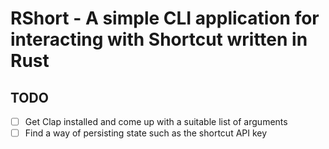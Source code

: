 # RShort - A simple CLI application for interacting with Shortcut written in Rust

## TODO
- [ ] Get Clap installed and come up with a suitable list of arguments 
- [ ] Find a way of persisting state such as the shortcut API key 
